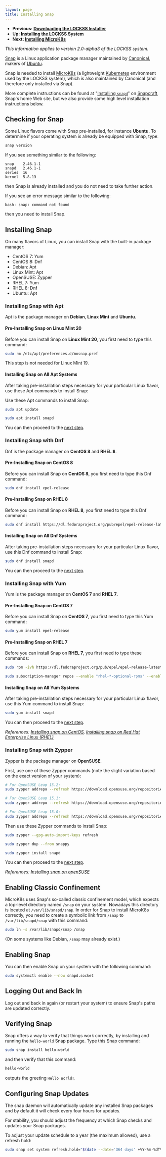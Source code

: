 ```yaml
---
layout: page
title: Installing Snap
---
```


*   **Previous: [Downloading the LOCKSS Installer](lockss-installer)**
*   **Up: [Installing the LOCKSS System](.)**
*   **Next: [Installing MicroK8s](microk8s)**

*This information applies to version 2.0-alpha3 of the LOCKSS system.*

[Snap](https://snapcraft.io/) is a Linux application package manager maintained by [Canonical](https://canonical.com/), makers of [Ubuntu](https://ubuntu.com/).

Snap is needed to install [MicroK8s](https://microk8s.io/) (a lightweight [Kubernetes](https://kubernetes.io/) environment used by the LOCKSS system), which is also maintained by Canonical (and therefore only installed via Snap).

More complete instructions can be found at "[Installing `snapd`](https://snapcraft.io/docs/installing-snapd)" on [Snapcraft](https://snapcraft.io/), Snap's home Web site, but we also provide some high level installation instructions below.

## Checking for Snap

Some Linux flavors come with Snap pre-installed, for instance **Ubuntu**. To determine if your operating system is already be equipped with Snap, type:

```bash
snap version
```

If you see something similar to the following:

```text
snap    2.46.1-1
snapd   2.46.1-1
series  16
kernel  5.8.13
```

then Snap is already installed and you do not need to take further action.

If you see an error message similar to the following:

```text
bash: snap: command not found
```

then you need to install Snap.

## Installing Snap

On many flavors of Linux, you can install Snap with the built-in package manager:

*   CentOS 7: Yum
*   CentOS 8: Dnf
*   Debian: Apt
*   Linux Mint: Apt
*   OpenSUSE: Zypper
*   RHEL 7: Yum
*   RHEL 8: Dnf
*   Ubuntu: Apt
<!-- #packagemanagers -->

### Installing Snap with Apt

<!-- #packagemanagers -->
Apt is the package manager on **Debian**, **Linux Mint** and **Ubuntu**.

#### Pre-Installing Snap on Linux Mint 20

Before you can install Snap on **Linux Mint 20**, you first need to type this command:

```bash
sudo rm /etc/apt/preferences.d/nosnap.pref
```

This step is not needed for Linux Mint 19.

#### Installing Snap on All Apt Systems

After taking pre-installation steps necessary for your particular Linux flavor, use these Apt commands to install Snap:

Use these Apt commands to install Snap:

```bash
sudo apt update

sudo apt install snapd
```

You can then proceed to the [next step](#enabling-classic-confinement).

### Installing Snap with Dnf

<!-- #packagemanagers -->
Dnf is the package manager on **CentOS 8** and **RHEL 8**.

#### Pre-Installing Snap on CentOS 8

Before you can install Snap on **CentOS 8**, you first need to type this Dnf command:

```bash
sudo dnf install epel-release
```

#### Pre-Installing Snap on RHEL 8

Before you can install Snap on **RHEL 8**, you first need to type this Dnf command:

```bash
sudo dnf install https://dl.fedoraproject.org/pub/epel/epel-release-latest-8.noarch.rpm
```

#### Installing Snap on All Dnf Systems

After taking pre-installation steps necessary for your particular Linux flavor, use this Dnf command to install Snap:

```bash
sudo dnf install snapd
```

You can then proceed to the [next step](#enabling-classic-confinement).

### Installing Snap with Yum

Yum is the package manager on **CentOS 7** and **RHEL 7**.

#### Pre-Installing Snap on CentOS 7

Before you can install Snap on **CentOS 7**, you first need to type this Yum command:

```bash
sudo yum install epel-release
```

#### Pre-Installing Snap on RHEL 7

Before you can install Snap on **RHEL 7**, you first need to type these commands:

```bash
sudo rpm -ivh https://dl.fedoraproject.org/pub/epel/epel-release-latest-7.noarch.rpm

sudo subscription-manager repos --enable "rhel-*-optional-rpms" --enable "rhel-*-extras-rpms"
```

#### Installing Snap on All Yum Systems

After taking pre-installation steps necessary for your particular Linux flavor, use this Yum command to install Snap:

```bash
sudo yum install snapd
```

You can then proceed to the [next step](#enabling-classic-confinement).

*References: [Installing snap on CentOS](https://snapcraft.io/docs/installing-snap-on-centos), [Installing snap on Red Hat Enterprise Linux (RHEL)
](https://snapcraft.io/docs/installing-snap-on-red-hat)*

### Installing Snap with Zypper

Zypper is the package manager on **OpenSUSE**.

<!-- #packagemanagers -->
First, use one of these Zypper commands (note the slight variation based on the exact version of your system):

```bash
# For OpenSUSE Leap 15.2:
sudo zypper addrepo --refresh https://download.opensuse.org/repositories/system:/snappy/openSUSE_Leap_15.2 snappy

# For OpenSUSE Leap 15.1:
sudo zypper addrepo --refresh https://download.opensuse.org/repositories/system:/snappy/openSUSE_Leap_15.1 snappy

# For OpenSUSE Leap 15.0:
sudo zypper addrepo --refresh https://download.opensuse.org/repositories/system:/snappy/openSUSE_Leap_15.0 snappy
```

Then use these Zypper commands to install Snap:

```bash
sudo zypper --gpg-auto-import-keys refresh

sudo zypper dup --from snappy

sudo zypper install snapd
```

You can then proceed to the [next step](#enabling-classic-confinement).

*References: [Installing snap on openSUSE](https://snapcraft.io/docs/installing-snap-on-opensuse)*

## Enabling Classic Confinement

MicroK8s uses Snap's so-called classic confinement model, which expects a top-level directory named `/snap` on your system. Nowadays this directory is located at `/var/lib/snapd/snap`. In order for Snap to install MicroK8s correctly, you need to create a symbolic link from `/snap` to `/var/lib/snapd/snap` with this command:

```bash
sudo ln -s /var/lib/snapd/snap /snap
```

(On some systems like Debian, `/snap` may already exist.)

## Enabling Snap

You can then enable Snap on your system with the following command:

```bash
sudo systemctl enable --now snapd.socket
```

## Logging Out and Back In

Log out and back in again (or restart your system) to ensure Snap's paths are updated correctly.

## Verifying Snap

Snap offers a way to verify that things work correctly, by installing and running the `hello-world` Snap package. Type this Snap command:

```bash
sudo snap install hello-world
```

and then verify that this command:

```bash
hello-world
```

outputs the greeting `Hello World!`.

## Configuring Snap Updates

The snap daemon will automatically update any installed Snap packages and by default it will check every four hours for updates.

For stability, you should adjust the frequency at which Snap checks and updates your Snap packages.

To adjust your update schedule to a year (the maximum allowed), use a refresh hold:

```bash
sudo snap set system refresh.hold="$(date --date='364 days' +%Y-%m-%dT%H:%M:%S%:z)"
```

